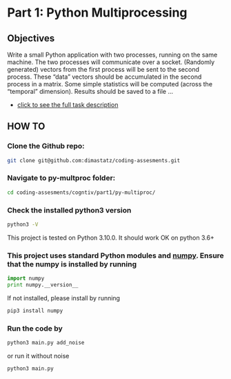 # Part 1: Python Multiprocessing

## Objectives
Write a small Python application with two processes, running on the same machine. The two processes will communicate over a socket. (Randomly generated) vectors from the first process will be sent to the second process. These “data” vectors should be accumulated in the second process in a matrix. Some simple statistics will be computed (across the “temporal” dimension). Results should be saved to a file ...
- [click to see the full task description](./part_1.md)

## HOW TO
### Clone the Github repo: 
```bash 
git clone git@github.com:dimastatz/coding-assesments.git
```
### Navigate to py-multproc folder:
```bash 
cd coding-assesments/cogntiv/part1/py-multiproc/ 
```
### Check the installed python3 version
```bash 
python3 -V 
```
This project is tested on Python 3.10.0. It should work OK on python 3.6+
### This project uses standard Python modules and [numpy](https://numpy.org/). Ensure that the numpy is installed by running 
```Python
import numpy
print numpy.__version__
```
If not installed, please install by running
```bash
pip3 install numpy
```
### Run the code by 
```bash
python3 main.py add_noise
```
or run it without noise
```bash
python3 main.py
```

